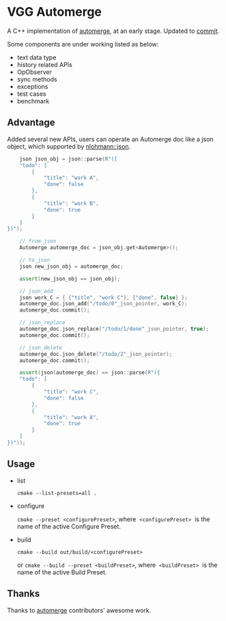 # VGG Automerge

A C++ implementation of [automerge](https://github.com/automerge/automerge-rs), at an early stage.
Updated to [commit](https://github.com/automerge/automerge-rs/commit/d28767e689977862dd0f214f75e4383d27540561).

Some components are under working listed as below:
- text data type
- history related APIs
- OpObserver
- sync methods
- exceptions
- test cases
- benchmark

## Advantage

Added several new APIs, users can operate an Automerge doc like a json object, which supported by [nlohmann::json](https://github.com/nlohmann/json).

``` C++
    json json_obj = json::parse(R"({
    "todo": [
        {
            "title": "work A",
            "done": false
        },
        {
            "title": "work B",
            "done": true
        }
    ]
})");

    // from_json
    Automerge automerge_doc = json_obj.get<Automerge>();

    // to_json
    json new_json_obj = automerge_doc;

    assert(new_json_obj == json_obj);

    // json_add
    json work_C = { {"title", "work C"}, {"done", false} };
    automerge_doc.json_add("/todo/0"_json_pointer, work_C);
    automerge_doc.commit();

    // json_replace
    automerge_doc.json_replace("/todo/1/done"_json_pointer, true);
    automerge_doc.commit();

    // json_delete
    automerge_doc.json_delete("/todo/2"_json_pointer);
    automerge_doc.commit();

    assert(json(automerge_doc) == json::parse(R"({
    "todo": [
        {
            "title": "work C",
            "done": false
        },
        {
            "title": "work A",
            "done": true
        }
    ]
})"));
```

## Usage

- list

    `cmake --list-presets=all .`

- configure

	`cmake --preset <configurePreset>`, where  `<configurePreset>`  is the name of the active Configure Preset.

- build

	`cmake --build out/build/<configurePreset>`
	
    or `cmake --build --preset <buildPreset>`, where  `<buildPreset>`  is the name of the active Build Preset.

## Thanks
Thanks to [automerge](https://github.com/automerge/automerge-rs) contributors' awesome work.